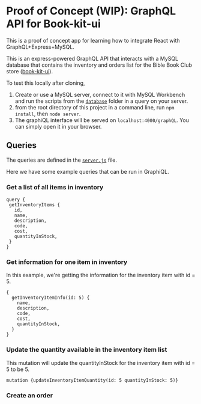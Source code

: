 # Proof of Concept (WIP): GraphQL API for Book-kit-ui

This is a proof of concept app for learning how to integrate React with GraphQL+Express+MySQL. 

This is an express-powered GraphQL API that interacts with a MySQL database that contains the inventory and orders list for the Bible Book Club store ([book-kit-ui](https://github.com/micharine/book-kit-ui)).

To test this locally after cloning, 
1. Create or use a MySQL server, connect to it with MySQL Workbench and run the scripts from the [`database`](https://github.com/micharine/book-kit/tree/main/database) folder in a query on your server. 
1. from the root directory of this project in a command line, run `npm install`, then  `node server`. 
1. The graphiQL interface will be served on `localhost:4000/graphQL`. You can simply open it in your browser. 

 ## Queries
 The queries are defined in the [`server.js`](https://github.com/micharine/book-kit/blob/main/server.js) file. 
 
 Here we have some example queries that can be run in GraphiQL.
 ### Get a list of all items in inventory
 ```
 query {
  getInventoryItems {
    id,
    name,
    description,
    code,
    cost,
    quantityInStock,
  }
}
```
 ### Get information for one item in inventory
 In this example, we're getting the information for the inventory item with id = 5.
```
{
  getInventoryItemInfo(id: 5) {
    name,
    description,
    code,
    cost,
    quantityInStock,
  }
}
```
### Update the quantity available in the inventory item list
This mutation will update the quantityInStock for the inventory item with id = 5 to be 5.
```
mutation {updateInventoryItemQuantity(id: 5 quantityInStock: 5)}
```
### Create an order
